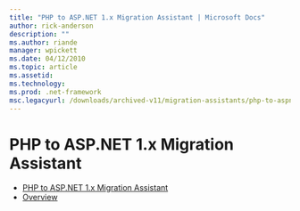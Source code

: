 ```yaml
---
title: "PHP to ASP.NET 1.x Migration Assistant | Microsoft Docs"
author: rick-anderson
description: ""
ms.author: riande
manager: wpickett
ms.date: 04/12/2010
ms.topic: article
ms.assetid: 
ms.technology: 
ms.prod: .net-framework
msc.legacyurl: /downloads/archived-v11/migration-assistants/php-to-aspnet
---
```

PHP to ASP.NET 1.x Migration Assistant
====================
- [PHP to ASP.NET 1.x Migration Assistant](overview.md)
- [Overview](overview.md)